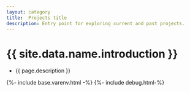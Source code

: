 ```yaml
---
layout: category
title:  Projects title
description: Entry point for exploring current and past projects.
---
```


# {{ site.data.name.introduction }}
- {{ page.description }}

{%- include base.varenv.html -%}
{%- include debug.html-%}

